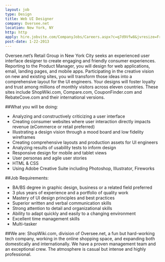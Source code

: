 ```yaml
---
layout: job
type: Design
title: Web UI Designer
company: Oversee.net
location: New York, NY
http: http
apply: hire.jobvite.com/CompanyJobs/Careers.aspx?c=q7d9Vfw8&jvresize=FrameResize.html&page=Job%20Description&j=olr3Wfwv
post-date: 1-22-2013
--- 
```


Oversee.net’s Retail Group in New York City seeks an experienced user interface designer to create engaging and friendly consumer experiences. Reporting to the Product Manager, you will design for web applications, email, landing pages, and mobile apps. Participating in the creative vision on new and existing sites, you will transform those ideas into a comprehensive layout for the UI engineers. Your designs will foster loyalty and trust among millions of monthly visitors across eleven countries. These sites include ShopWiki.com, Compare.com, CouponFinder.com and RebateCove.com and their international versions.

##What you will be doing:
* Analyzing and constructively criticizing a user interface
* Creating consumer websites where user interaction directly impacts revenue (eCommerce or retail preferred)
* Illustrating a design vision through a mood board and low fidelity wireframes
* Creating comprehensive layouts and production assets for UI engineers
* Analyzing results of usability tests to inform design
* Responsive design for mobile and tablet views
* User personas and agile user stories
* HTML & CSS 
* Using Adobe Creative Suite including Photoshop, Illustrator, Fireworks 

##Job Requirements: 
* BA/BS degree in graphic design, business or a related field preferred
* 3 plus years of experience and a portfolio of quality work
* Mastery of UI design principles and best practices
* Superior written and verbal communication skills
* Strong attention to detail and organizational skills
* Ability to adapt quickly and easily to a changing environment
* Excellent time management skills
* Multi-tasker

##We are:
ShopWiki.com, division of Oversee.net, a fun but hard-working tech company, working in the online shopping space, and expanding both domestically and internationally. We have a proven management team and an exceptional crew. The atmosphere is casual but intense and highly professional.